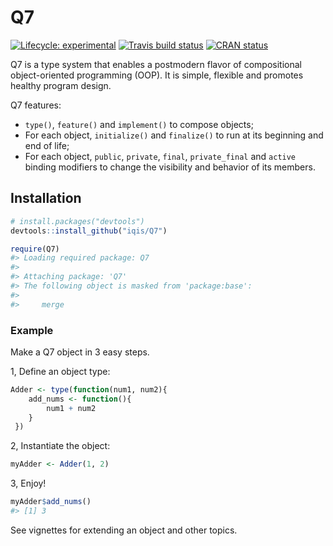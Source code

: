 
<!-- README.md is generated from README.Rmd. Please edit that file -->

# Q7

<!-- badges: start -->

[![Lifecycle:
experimental](https://img.shields.io/badge/lifecycle-experimental-orange.svg)](https://www.tidyverse.org/lifecycle/#experimental)
[![Travis build
status](https://travis-ci.org/iqis/q7.svg?branch=master)](https://travis-ci.org/iqis/q7)
[![CRAN
status](https://www.r-pkg.org/badges/version/Q7)](https://CRAN.R-project.org/package=Q7)
<!-- badges: end -->

Q7 is a type system that enables a postmodern flavor of compositional
object-oriented programming (OOP). It is simple, flexible and promotes
healthy program design.

Q7 features:

- `type()`, `feature()` and `implement()` to compose objects;
- For each object, `initialize()` and `finalize()` to run at its
  beginning and end of life;
- For each object, `public`, `private`, `final`, `private_final` and
  `active` binding modifiers to change the visibility and behavior of
  its members.

## Installation

``` r
# install.packages("devtools")
devtools::install_github("iqis/Q7")
```

``` r
require(Q7)
#> Loading required package: Q7
#> 
#> Attaching package: 'Q7'
#> The following object is masked from 'package:base':
#> 
#>     merge
```

### Example

Make a Q7 object in 3 easy steps.

1, Define an object type:

``` r
Adder <- type(function(num1, num2){
    add_nums <- function(){
        num1 + num2
    }
 })
```

2, Instantiate the object:

``` r
myAdder <- Adder(1, 2)
```

3, Enjoy!

``` r
myAdder$add_nums()
#> [1] 3
```

See vignettes for extending an object and other topics.
